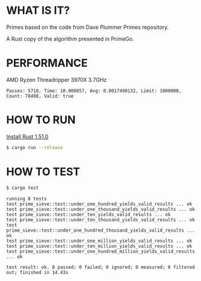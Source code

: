 # WHAT IS IT?
Primes based on the code from Dave Plummer Primes repository.

A Rust copy of the algorithm presented in PrimeGo.

# PERFORMANCE

AMD Ryzen Threadripper 3970X 3.7GHz

```
Passes: 5718, Time: 10.000857, Avg: 0.0017490132, Limit: 1000000, Count: 78498, Valid: true
```

# HOW TO RUN

[Install Rust 1.51.0](https://www.rust-lang.org/tools/install)

```bash 
$ cargo run --release
```

# HOW TO TEST

```bash
$ cargo test
```

```
running 8 tests
test prime_sieve::test::under_one_hundred_yields_valid_results ... ok
test prime_sieve::test::under_one_thousand_yields_valid_results ... ok
test prime_sieve::test::under_ten_yields_valid_results ... ok
test prime_sieve::test::under_ten_thousand_yields_valid_results ... ok
test prime_sieve::test::under_one_hundred_thousand_yields_valid_results ... ok
test prime_sieve::test::under_one_million_yields_valid_results ... ok
test prime_sieve::test::under_ten_million_yields_valid_results ... ok
test prime_sieve::test::under_one_hundred_million_yields_valid_results ... ok

test result: ok. 8 passed; 0 failed; 0 ignored; 0 measured; 0 filtered out; finished in 14.43s
```